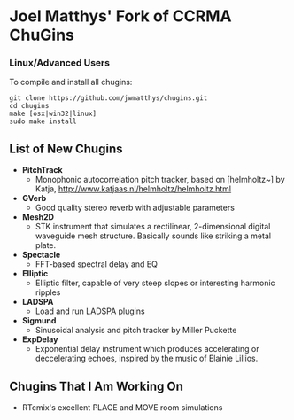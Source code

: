 Joel Matthys' Fork of CCRMA ChuGins
==

### Linux/Advanced Users
To compile and install all chugins:

    git clone https://github.com/jwmatthys/chugins.git
    cd chugins
    make [osx|win32|linux]
    sudo make install

List of New Chugins
--

- **PitchTrack**
  - Monophonic autocorrelation pitch tracker, based on [helmholtz~] by Katja, http://www.katjaas.nl/helmholtz/helmholtz.html
- **GVerb**
  - Good quality stereo reverb with adjustable parameters
- **Mesh2D**
  - STK instrument that simulates a rectilinear, 2-dimensional digital waveguide mesh structure. Basically sounds like striking a metal plate.
- **Spectacle**
  - FFT-based spectral delay and EQ
- **Elliptic**
  - Elliptic filter, capable of very steep slopes or interesting harmonic ripples
- **LADSPA**
  - Load and run LADSPA plugins
- **Sigmund**
  - Sinusoidal analysis and pitch tracker by Miller Puckette
- **ExpDelay**
  - Exponential delay instrument which produces accelerating or deccelerating echoes, inspired by the music of Elainie Lillios.

Chugins That I Am Working On
--
- RTcmix's excellent PLACE and MOVE room simulations
